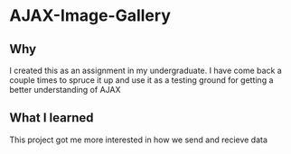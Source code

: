 # AJAX-Image-Gallery

## Why
I created this as an assignment in my undergraduate.
I have come back a couple times to spruce it up and use it as a testing ground for getting a better understanding of AJAX

## What I learned
This project got me more interested in how we send and recieve data


